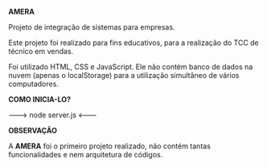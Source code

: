 **AMERA**

Projeto de integração de sistemas para empresas.

Este projeto foi realizado para fins educativos, para a realização do TCC
de técnico em vendas.

Foi utilizado HTML, CSS e JavaScript. Ele não contém banco de dados na nuvem (apenas o localStorage) para a utilização simultâneo de vários
computadores.

**COMO INICIA-LO?**

---> node server.js <---

**OBSERVAÇÃO**

A **AMERA** foi o primeiro projeto realizado, não contém tantas funcionalidades e nem arquitetura de códigos.

